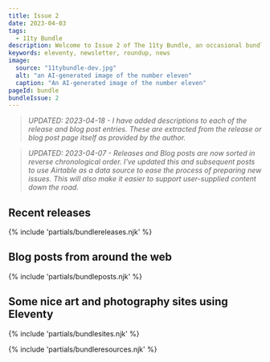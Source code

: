 ```yaml
---
title: Issue 2
date: 2023-04-03
tags:
  - 11ty Bundle
description: Welcome to Issue 2 of The 11ty Bundle, an occasional bundle of Eleventy releases, blog posts, sites, and resources.
keywords: eleventy, newsletter, roundup, news
image:
  source: "11tybundle-dev.jpg"
  alt: "an AI-generated image of the number eleven"
  caption: "An AI-generated image of the number eleven"
pageId: bundle
bundleIssue: 2
---
```


> _UPDATED: 2023-04-18 - I have added descriptions to each of the release and blog post entries. These are extracted from the release or blog post page itself as provided by the author._

> _UPDATED: 2023-04-07 - Releases and Blog posts are now sorted in reverse chronological order. I've updated this and subsequent posts to use Airtable as a data source to ease the process of preparing new issues. This will also make it easier to support user-supplied content down the road._

## Recent releases

{% include 'partials/bundlereleases.njk' %}

## Blog posts from around the web

{% include 'partials/bundleposts.njk' %}

## Some nice art and photography sites using Eleventy

{% include 'partials/bundlesites.njk' %}

{% include 'partials/bundleresources.njk' %}
